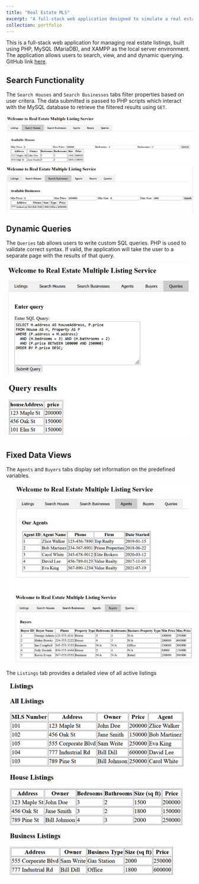 ```yaml
---
title: "Real Estate MLS"
excerpt: "A full-stack web application designed to simulate a real estate listing platform. Utilizes SQL queries to search and filter based on various criteria. Integrated with MariaDB. To visit the GitHub repository, click [here](https://github.com/acortez1003/Real-Estate-MLS).<br/><img src='/images/mls.PNG'>"
collection: portfolio
---
```


This is a full-stack web application for managing real estate listings, built using PHP, MySQL (MariaDB), and XAMPP as the local server environment. The application allows users to search, view, and and dynamic querying. GitHub link [here](https://github.com/acortez1003/Real-Estate-MLS).

## Search Functionality

The `Search Houses` and `Search Businesses` tabs filter properties based on user critera. The data submitted is passed to PHP scripts which interact with the MySQL database to retrieve the filtered results using `GET`.

![Search Houses](/images/mls.PNG)
![Search Businesses](/images/search_business.PNG)

## Dynamic Queries

The `Queries` tab allows users to write custom SQL queries. PHP is used to validate correct syntax. If valid, the application will take the user to a separate page with the results of that query.

![Query](/images/query.PNG)

## Fixed Data Views

The `Agents` and `Buyers` tabs display set information on the predefined variables.

![Agent and Buyer](/images/agent_buyer.PNG)

The `Listings` tab provides a detailed view of all active listings

![Listings](/images/listings.PNG)
